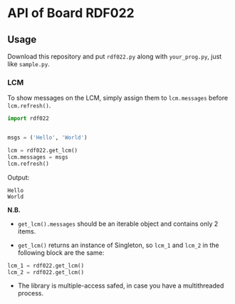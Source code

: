# API of Board RDF022

## Usage

Download this repository and put `rdf022.py` along with `your_prog.py`, just like `sample.py`.

### LCM

To show messages on the LCM, simply assign them to `lcm.messages` before `lcm.refresh()`.

```py
import rdf022


msgs = ('Hello', 'World')

lcm = rdf022.get_lcm()
lcm.messages = msgs
lcm.refresh()
```

Output:

```text
Hello
World
```

**N.B.**

* `get_lcm().messages` should be an iterable object and contains only 2 items.

* `get_lcm()` returns an instance of Singleton, so `lcm_1` and `lcm_2` in the following block are the same:

```py
lcm_1 = rdf022.get_lcm()
lcm_2 = rdf022.get_lcm()
```

* The library is multiple-access safed, in case you have a multithreaded process.
